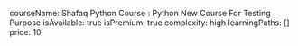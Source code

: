 courseName: Shafaq Python Course
: Python New Course For Testing Purpose
isAvailable: true
isPremium: true
complexity: high
learningPaths: []
price: 10
